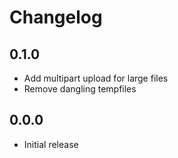 Changelog
=========

0.1.0
-----
* Add multipart upload for large files
* Remove dangling tempfiles

0.0.0
-----
* Initial release
